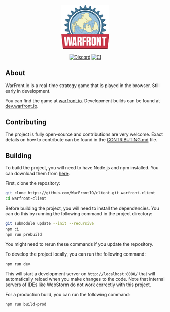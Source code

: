 <p align="center">
    <a href="http://warfront.io"><img src="https://raw.githubusercontent.com/WarFrontIO/client/master/resources/themes/wf-logo-pastel.png" alt="WarFront.io Logo" width="150"></a>
</p>

<p align="center">
<a href="https://discord.gg/tvgfpeCGaD"><img src="https://img.shields.io/discord/1085091019265159198?logo=discord&label=discord&color=%235865F2&labelColor=%232B3137" alt="Discord"></a>
<a href="https://github.com/WarFrontIO/client/actions/workflows/ci.yml"><img src="https://github.com/WarFrontIO/client/actions/workflows/ci.yml/badge.svg" alt="CI"></a>
</p>

## About

WarFront.io is a real-time strategy game that is played in the browser. Still early in development.

You can find the game at [warfront.io](https://warfront.io). Development builds can be found at [dev.warfront.io](https://dev.warfront.io).

## Contributing

The project is fully open-source and contributions are very welcome.
Exact details on how to contribute can be found in the [CONTRIBUTING.md](CONTRIBUTING.md) file.

## Building

To build the project, you will need to have Node.js and npm installed. You can download them
from [here](https://nodejs.org/).

First, clone the repository:

```bash
git clone https://github.com/WarFrontIO/client.git warfront-client
cd warfront-client
```

Before building the project, you will need to install the dependencies. You can do this by running the following command
in the project directory:

```bash
git submodule update --init --recursive
npm ci
npm run prebuild
```

You might need to rerun these commands if you update the repository.

To develop the project locally, you can run the following command:

```bash
npm run dev
```

This will start a development server on `http://localhost:8080/` that will automatically reload when you make changes to
the code. Note that internal servers of IDEs like WebStorm do not work correctly with this project.

For a production build, you can run the following command:

```bash
npm run build-prod
```

